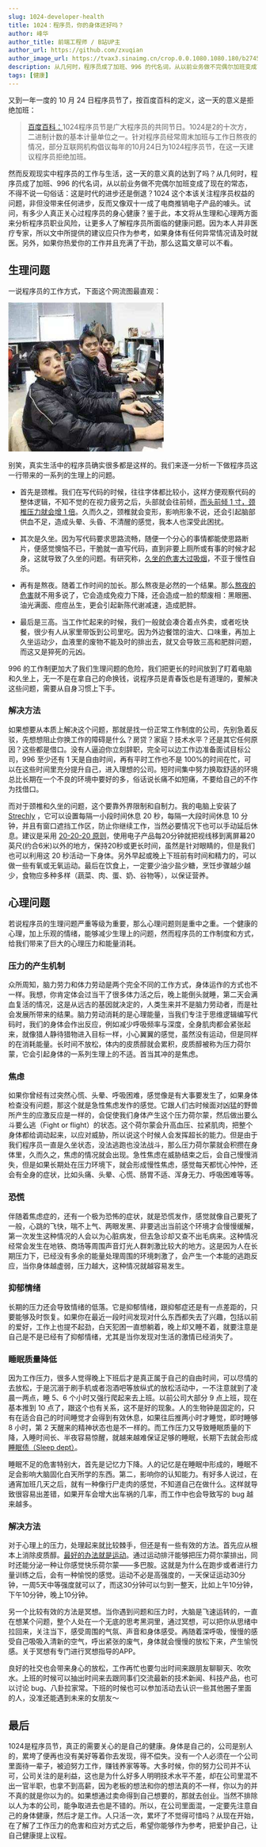 ```yaml
---
slug: 1024-developer-health
title: 1024：程序员，你的身体还好吗？
author: 峰华
author_title: 前端工程师 / B站UP主
author_url: https://github.com/zxuqian
author_image_url: https://tvax3.sinaimg.cn/crop.0.0.1080.1080.180/b2745d44ly8g8s4muqeggj20u00u0n0k.jpg?KID=imgbed,tva&Expires=1582389585&ssig=EvXmyu%2FXsX
description: 从几何时，程序员成了加班、996 的代名词，从以前业务做不完偶尔加班变成了现在的常态，不得不说一句俗话：这是时代的进步还是倒退？
tags: [健康]
---
```


又到一年一度的 10 月 24 日程序员节了，按百度百科的定义，这一天的意义是拒绝加班：

> [百度百科：](https://baike.baidu.com/item/1024%E7%A8%8B%E5%BA%8F%E5%91%98%E8%8A%82/16017417?fromtitle=1024&fromid=22984677&fr=aladdin)1024程序员节是广大程序员的共同节日。1024是2的十次方，二进制计数的基本计量单位之一。针对程序员经常周末加班与工作日熬夜的情况，部分互联网机构倡议每年的10月24日为1024程序员节，在这一天建议程序员拒绝加班。

然而反观现实中程序员的工作与生活，这一天的意义真的达到了吗？从几何时，程序员成了加班、996 的代名词，从以前业务做不完偶尔加班变成了现在的常态，不得不说一句俗话：这是时代的进步还是倒退？1024 这个本该关注程序员权益的问题，非但没带来任何进步，反而又像双十一成了电商推销电子产品的噱头。试问，有多少人真正关心过程序员的身心健康？鉴于此，本文将从生理和心理两方面来分析程序员职业风险，让更多人了解程序员所面临的健康问题。因为本人并非医疗专家，所以文中所提供的建议应只作为参考，如果身体有任何异常情况请及时就医。另外，如果你热爱你的工作并且充满了干劲，那么这篇文章可以不看。

<!-- truncate -->

## 生理问题
一说程序员的工作方式，下面这个网流图最直观：

![img](./img/2020-10-24-14-08-25.png)

别笑，真实生活中的程序员确实很多都是这样的。我们来逐一分析一下做程序员这一行带来的一系列的生理上的问题。

- 首先是颈椎。我们在写代码的时候，往往字体都比较小，这样方便观察代码的整体逻辑，不知不觉的在视力疲劳之后，头部就会往前倾，[而头前倾 1 寸，颈椎压力就会增 1 倍](http://www.jksb.com.cn/html/2017/jiankangshuzi_0210/108505.html)。久而久之，颈椎就会变形，影响形象不说，还会引起脑部供血不足，造成头晕、头昏、不清醒的感觉，我本人也深受此困扰。

- 其次是久坐。因为写代码要求思路流畅，随便一个分心的事情都能使思路断片，便感觉懊恼不已，干脆就一直写代码，直到非要上厕所或有事的时候才起身，这就导致了久坐的问题。有研究称，[久坐的危害大过吸烟](http://health.people.com.cn/n1/2018/1105/c14739-30381668.html)，不亚于慢性自杀。

- 再有是熬夜。随着工作时间的加长。那么熬夜是必然的一个结果。那么[熬夜的危害](http://m.xinhuanet.com/yn/2018-05/26/c_137205544.htm)就不用多说了，它会造成免疫力下降，还会造成一脸的颓废相：黑眼圈、油光满面、痘痘丛生，更会引起新陈代谢减速，造成肥胖。

- 最后是三高。当工作忙起来的时候，我们一般就会凑合着点外卖，或者吃快餐，很少有人从家里带饭到公司里吃。因为外边餐馆的油大、口味重，再加上久坐运动少，血液里的废物不能及时的排出去，就又会导致三高和肥胖问题，而这又是猝死的元凶。

996 的工作制更加大了我们生理问题的危险，我们把更长的时间放到了盯着电脑和久坐上，无一不是在拿自己的命换钱，说程序员是青春饭也是有道理的，要解决这些问题，需要从自身习惯上下手。
### 解决方法
如果想要从本质上解决这个问题，那就是找一份正常工作制度的公司，先别急着反驳，先想想阻止你换工作的障碍是什么？房贷？家庭？技术水平？还是其它任何原因？这些都是借口。没有人逼迫你立刻辞职，完全可以边工作边准备面试目标公司，996 至少还有 1 天是自由时间，再有平时工作也不是 100%的时间在忙，可以在这些时间里充分提升自己，进入理想的公司。短时间集中努力换取舒适的环境总比长期在一个不良的环境中要好的多，俗话说长痛不如短痛，不要给自己的不作为找借口。

而对于颈椎和久坐的问题，这个要靠外界限制和自制力。我的电脑上安装了 [Strechly](https://hovancik.net/stretchly/) ，它可以设置每隔一小段时间休息 20 秒，每隔一大段时间休息 10 分钟，并且有窗口遮挡工作区，防止你继续工作，当然必要情况下也可以手动延后休息。建议是采用 [20-20-20 原则](http://news.xinhuanet.com/world/2017-02/03/c_129464266.htm#:~:text=%E4%B8%93%E5%AE%B6%E5%BB%BA%E8%AE%AE%E4%BA%BA%E4%BB%AC%E9%81%B5%E4%BB%8E%EF%BC%92%EF%BC%90,%E7%A7%92%E6%88%96%E6%9B%B4%E9%95%BF%E6%97%B6%E9%97%B4%E3%80%82)，使用电子产品每20分钟就把视线移到离屏幕20英尺(约合6米)以外的地方，保持20秒或更长时间，虽然是针对眼睛的，但是我们也可以利用这 20 秒活动一下身体。另外早起或晚上下班前有时间和精力的，可以做一些有氧或无氧运动。最后在饮食上，一定要少油少盐少糖，烹饪步骤越少越少，食物应多种多样（蔬菜、肉、蛋、奶、谷物等），以保证营养。
## 心理问题
若说程序员的生理问题严重等级为重要，那么心理问题则是重中之重。一个健康的心理，加上乐观的情绪，能够减少生理上的问题，然而程序员的工作制度和方式，给我们带来了巨大的心理压力和能量消耗。
### 压力的产生机制
众所周知，脑力劳力和体力劳动是两个完全不同的工作方式，身体运作的方式也不一样。我想，你肯定体会过当干了很多体力活之后，晚上能倒头就睡，第二天会满血复活的情况，这是从远古的基因就决定的，人类生来并不是脑力劳动者，而是社会发展所带来的结果。脑力劳动消耗的是心理能量，当我们专注于思维逻辑编写代码时，我们的身体会作出反应，例如减少呼吸频率与深度，全身肌肉都会紧张起来，就像猎人静待猎物进入目标一样，小心翼翼的感觉，虽然没有运动，但是同样的在消耗能量。长时间不放松，体内的皮质醇就会累积，皮质醇被称为压力荷尔蒙，它会引起身体的一系列生理上的不适。首当其冲的是焦虑。
### 焦虑
如果你曾经有过突然心慌、头晕、呼吸困难，感觉像是有大事要发生了，如果身体检查没有问题，那这个就是急性焦虑发作的感觉。它跟人们古时候面对凶猛的野兽所产生的应激反应是一样的，会促使我们身体产生这个压力荷尔蒙，然后做出要么斗要么逃（Fight or flight）的状态。这个荷尔蒙会升高血压、拉紧肌肉，把整个身体都给调动起来，以应对威胁，所以说这个时候人会发挥超长的能力。但是由于我们程序员一直是久坐状态，没法逃跑也没法战斗，那么压力荷尔蒙就会积攒在身体里，久而久之，焦虑的情况就会出现。急性焦虑在威胁结束之后，会自己慢慢消失，但是如果长期处在压力环境下，就会形成慢性焦虑，感觉每天都忧心忡忡，还会有全身的症状，比如头痛、头晕、心慌、肠胃不适、浑身无力、呼吸困难等等。
### 恐慌
伴随着焦虑症的，还有一个极为恐怖的症状，就是恐慌发作，感觉就像自己要死了一般，心跳的飞快，喘不上气、两眼发黑、非要逃出当前这个环境才会慢慢缓解，第一次发生这种情况的人会以为心脏病发，但去急诊却又查不出毛病来。这种情况经常会发生在地铁、商场等周围声音灯光人群刺激比较大的地方。这是因为人在长期压力下，已经没有多余的能量处理周围的环境刺激了，会产生一个本能的逃跑反应，当你身体越虚弱，压力越大，这种情况就越容易发生。
### 抑郁情绪
长期的压力还会导致情绪的低落。它是抑郁情绪，跟抑郁症还是有一点差距的，只要能够及时恢复。如果你在最近一段时间发现对什么东西都失去了兴趣，包括以前的爱好，工作上也提不起劲，白天犯困一直想躺着，晚上却又睡不着，就要注意是自己是不是已经有了抑郁情绪，尤其是当你发现对生活的激情已经消失了。
### 睡眠质量降低
因为工作压力，很多人觉得晚上下班后才是真正属于自己的自由时间，可以尽情的去放松，于是沉溺于刷手机或者泡酒吧等放纵式的放松活动中，一不注意就到了凌晨一两点，睡 5、6 个小时又强行爬起来去上班。以前公司大部分 9 点上班，现在基本推到 10 点了，跟这个也有关系，这不是好的现象。人的生物钟是固定的，只有在适合自己的时间睡觉才会得到有效休息，如果往后推两小时才睡觉，即时睡够 8 小时，第 2 天醒来的精神状态也是不一样的。而工作压力又导致睡眠质量的下降，入睡时间长、半夜容易惊醒，就越来越难保证足够的睡眠，长期下去就会形成[睡眠债（Sleep dept）](https://baike.baidu.com/item/%E7%9D%A1%E7%9C%A0%E8%B4%9F%E5%80%BA/9480027?fr=aladdin)。

睡眠不足的危害特别大，首先是记忆力下降。人的记忆是在睡眠中形成的，睡眠不足会影响大脑固化白天所学的东西。第二，影响你的认知能力。有好多人说过，在通宵加班几天之后，就有一种像行尸走肉的感觉，不知道自己在做什么。这样就导致很容易出差错，如果开车会增大出车祸的几率，而工作中也会导致写的 bug 越来越多。
### 解决方法
对于心理上的压力，处理起来就比较棘手，但还是有一些有效的方法。首先应从根本上消除皮质醇。[最好的办法就是运动](https://zhuanlan.zhihu.com/p/99231562)。通过运动排汗能够把压力荷尔蒙排出，同时还能分泌一种让你感觉快乐荷尔蒙——多巴胺。这就是为什么在跑步或者进行力量训练之后，会有一种愉悦的感觉。运动不必是高强度的，一天保证运动30分钟，一周5天中等强度就可以了，而这30分钟可以匀到一整天，比如上午10分钟，下午10分钟，晚上10分钟。

另一个比较有效的方法是冥想。当你遇到问题和压力时，大脑是飞速运转的，一直在想某个问题，整个人处在一个无底的思考黑洞里，通过冥想，可以把你从思绪中拉回来，关注当下，感受周围的气氛、声音和身体感受。再随着深呼吸，慢慢的感受自己吸吸入清新的空气，呼出紧张的废气，身体就会慢慢的放松下来，产生愉悦感。关于冥想有专门进行冥想指导的APP。

良好的社交也会带来身心的放松，工作再忙也要匀出时间来跟朋友聊聊天、吹吹水。上班的时候可以抽出时间来去跟同事们交流最新的技术新闻、科技产品，也可以讨论 bug、八卦拉家常。下班的时候也可以参加活动去认识一些其他圈子里面的人，没准还能遇到未来的女朋友～
## 最后
1024是程序员节，真正的需要关心的是自己的健康。身体是自己的，公司是别人的，累垮了便再也没有美好等着你去发现，得不偿失。没有一个人必须在一个公司里面待一辈子，被迫努力工作，赚钱养家等等。大多时候，你的努力公司并不认可，公司关注的是利益，这也是为什么好多人明明技术水平不差，却在公司里混不出一官半职，也拿不到高薪，因为老板的想法和你的想法真的不一样，你以为的并不真的就是你以为的。如果想通过卖命得到自己想要的，那就去创业。当然不排除以人为本的公司，能争取进去也是不错的。所以，在公司里面混，一定要先注意自己的身体健康，然后才是工作。人只活一次，累坏了不觉得可惜吗？从现在开始，在了解了工作压力的危害和应对方式之后，希望你能够作为参考，把爱护自己，让自己健康提上议程。



<!-- [>> 在 B 站参与讨论]() -->

